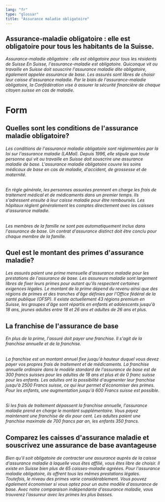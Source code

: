 ```yaml
---
lang: "fr"
type: "glossar"
title: "Assurance maladie obligatoire"
---
```


## Assurance-maladie obligatoire : elle est obligatoire pour tous les habitants de la Suisse.

###### Assurance-maladie obligatoire : elle est obligatoire pour tous les résidents de Suisse En Suisse, l'assurance-maladie est obligatoire. Quiconque vit ou travaille en Suisse doit souscrire l'assurance maladie dite obligatoire, également appelée assurance de base. Les assurés sont libres de choisir leur caisse d'assurance maladie. Par le biais de l'assurance-maladie obligatoire, la Confédération vise à assurer la sécurité financière de chaque citoyen suisse en cas de maladie.

# Form

## Quelles sont les conditions de l'assurance maladie obligatoire?

###### Les conditions de l'assurance maladie obligatoire sont réglementées par la loi sur l'assurance maladie (LAMal). Depuis 1996, elle stipule que toute personne qui vit ou travaille en Suisse doit souscrire une assurance maladie de base. L'assurance maladie obligatoire couvre les soins médicaux de base en cas de maladie, d'accident, de grossesse et de maternité.

###### En règle générale, les personnes assurées prennent en charge les frais de traitement médical et de médicaments dans un premier temps. Ils s'adressent ensuite à leur caisse maladie pour être remboursés. Les hôpitaux règlent généralement les comptes directement avec les caisses d'assurance maladie.

###### Les membres de la famille ne sont pas automatiquement inclus dans l'assurance de base. Un contrat d'assurance distinct doit être conclu pour chaque membre de la famille.

## Quel est le montant des primes d'assurance maladie?

###### Les assurés paient une prime mensuelle d'assurance maladie pour les prestations de l'assurance de base. Les assureurs maladie sont largement libres de fixer leurs primes pour autant qu'ils respectent certaines exigences légales. Le montant de la prime dépend du revenu ainsi que des régions de primes et des tranches d'âge définies par l'Office fédéral de la santé publique (OFSP). Il existe actuellement 43 régions premium en Suisse, les groupes d'âge sont répartis en enfants et adolescents jusqu'à 18 ans, jeunes adultes entre 18 et 26 ans et adultes de 26 ans et plus.

## La franchise de l'assurance de base

###### En plus de la prime, l'assuré doit payer une franchise. Il s'agit de la franchise annuelle et de la franchise.

###### La franchise est un montant annuel fixe jusqu'à hauteur duquel vous devez payer vos propres frais de traitement et de médicaments. La franchise annuelle ordinaire dans le modèle standard de l'assurance de base est de 300 francs suisses pour les adultes de 18 ans et plus et de 0 franc suisse pour les enfants. Les adultes ont la possibilité d'augmenter leur franchise jusqu'à 2500 Francs suisse, ce qui leur permet d'économiser des primes. Pour les enfants, une augmentation jusqu'à 600 Francs suisse est possible.

###### Si les frais de traitement dépassent la franchise annuelle, l'assurance maladie prend en charge le montant supplémentaire. Vous payez maintenant une franchise de dix pour cent. Les adultes paient une franchise maximale de 700 francs par an, les enfants 350 francs.

## Comparez les caisses d'assurance maladie et souscrivez une assurance de base avantageuse

###### Bien qu'il soit obligatoire de contracter une assurance auprès de la caisse d'assurance maladie à laquelle vous êtes affilié, vous êtes libre de choisir. Il existe en Suisse bien plus de 65 caisses-maladie agréées. Pour l'assurance maladie obligatoire, ils offrent tous les mêmes prestations légales. Toutefois, le niveau des primes varie considérablement. Vous pouvez également économiser si vous optez pour un autre modèle d'assurance de base. Avec notre comparaison indépendante d'assurance maladie, vous trouverez l'assureur avec les primes les plus basses.
